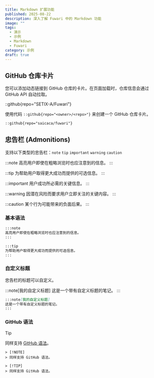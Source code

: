 ```yaml
---
title: Markdown 扩展功能
published: 2025-08-22
description: 深入了解 Fuwari 中的 Markdown 功能
image: ""
tags:
  - 演示
  - 示例
  - Markdown
  - Fuwari
category: 示例
draft: true
---
```


## GitHub 仓库卡片
您可以添加动态链接到 GitHub 仓库的卡片。在页面加载时，仓库信息会通过 GitHub API 自动拉取。

::github{repo="SETIX-A/Fuwari"}

使用代码 `::github{repo="<owner>/<repo>"}` 来创建一个 GitHub 仓库卡片。

```markdown
::github{repo="saicaca/fuwari"}
```

## 忠告栏 (Admonitions)

支持以下类型的忠告栏：`note` `tip` `important` `warning` `caution`

:::note
高亮用户即使在粗略浏览时也应注意到的信息。
:::

:::tip
为帮助用户取得更大成功而提供的可选信息。
:::

:::important
用户成功所必需的关键信息。
:::

:::warning
因潜在风险而要求用户立即关注的关键内容。
:::

:::caution
某个行为可能带来的负面后果。
:::

### 基本语法

```markdown
:::note
高亮用户即使在粗略浏览时也应注意到的信息。
:::

:::tip
为帮助用户取得更大成功而提供的可选信息。
:::
```

### 自定义标题

忠告栏的标题可以自定义。

:::note[我的自定义标题]
这是一个带有自定义标题的笔记。
:::

```markdown
:::note[我的自定义标题]
这是一个带有自定义标题的笔记。
:::
```

### GitHub 语法

> [!TIP]
> 同样支持 [GitHub 语法](https://github.com/orgs/community/discussions/16925)。

```
> [!NOTE]
> 同样支持 GitHub 语法。

> [!TIP]
> 同样支持 GitHub 语法。
```